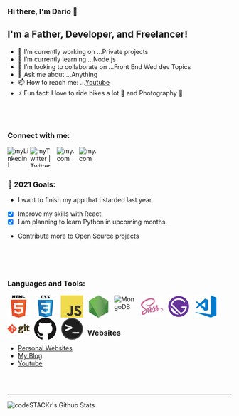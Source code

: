 <!-- ### Here is what I'm working on 👋 -->
### Hi there, I'm Dario  👋

<!-- - aka [codeSTACKr][website] 👋 -->

## I'm a Father, Developer, and Freelancer!

- 🔭 I’m currently working on ...Private projects
- 🌱 I’m currently learning ...Node.js 
- 👯 I’m looking to collaborate on ...Front End Wed dev Topics
- 💬 Ask me about ...Anything
- 📫 How to reach me: ...[Youtube](https://www.youtube.com/channel/UCHNiz5ljfYgQQUiJGOm63Sg?view_as=subscriber) 
- ⚡ Fun fact: I love to ride bikes a lot 🚴‍ and Photography 📸
<br/>
<br />

### Connect with me:


[<img align="left" height="44px" width="50px"  style="float:left; padding-right:1px" alt="myLinkedin | LinkedIn" width="22px" src="https://www.mtraining.co.uk/media/1326/linkedin-training-manchester.jpg?anchor=center&mode=crop&width=400&rnd=131972200230000000" />](mailto:dario_isd@outlook.com)
  [<img align="left" height="44px" width="50px"  style="float:left; padding-right:10px" alt="myTwitter | Twitter" width="22px" src="https://www.multichannel.com/.image/t_share/MTU0MDYzNjQ2MzI4NjI4MzA2/twitter-logo-450x345jpg.jpg" />](https://twitter.com/darioamade) 

 [<img align="left" height="44px" width="40px"  style="float:left; padding-right:10px" alt="my.com" width="22px" src="https://ih1.redbubble.net/image.952940849.3618/st,small,845x845-pad,1000x1000,f8f8f8.jpg" />](https://www.instagram.com/darioamade/) 


 [<img align="left" height="44px" width="40px"  style="float:left; padding-right:10px" alt="my.com" width="22px" src="https://images.squarespace-cdn.com/content/v1/55bb9921e4b039f4637f7d93/1444960018444-SQH8I0R0L5JZXHZV5ZZA/ke17ZwdGBToddI8pDm48kBfVyWX5Ias4oPfH0MO0o8lZw-zPPgdn4jUwVcJE1ZvWEtT5uBSRWt4vQZAgTJucoTqqXjS3CfNDSuuf31e0tVHeRO8JYfRvVP_TDoUWVl2YMZuOB3vBautCRhGTbDR1UfUr2ouyij6iiEnUY_fuS6Q/mail.jpg" />](mailto:dario_isd@outlook.com) 
<br/>
<br />
<br />


###  🥅  2021 Goals:

* I want to finish my app that I starded last year.
- [x] Improve my skills with React.
- [x] I am planning to learn Python in upcoming months.
*  Contribute more to Open Source projects

<br/>
<br />
<br />


### Languages and Tools:
 

[<img align="left" alt="HTML5" width="50px" style="float:left; padding-right:10px" src="https://raw.githubusercontent.com/github/explore/80688e429a7d4ef2fca1e82350fe8e3517d3494d/topics/html/html.png" />]()
[<img align="left" alt="CSS3" width="50px" style="float:left; padding-right:10px" src="https://raw.githubusercontent.com/github/explore/80688e429a7d4ef2fca1e82350fe8e3517d3494d/topics/css/css.png" />]()

[<img align="left" alt="JavaScript" width="50px" style="float:left; padding-right:10px" src="https://raw.githubusercontent.com/github/explore/80688e429a7d4ef2fca1e82350fe8e3517d3494d/topics/javascript/javascript.png" />]()

[<img align="left" alt="Node.js" width="50px"  style="float:left; padding-right:10px" src="https://raw.githubusercontent.com/github/explore/80688e429a7d4ef2fca1e82350fe8e3517d3494d/topics/nodejs/nodejs.png" />]()

[<img align="left" alt="MongoDB" width="50px" style="float:left; padding-right:10px"  src="https://www.pngitem.com/pimgs/m/385-3850320_png-transparent-mongodb-icon-mongodb-logo-png-download.png"/>]()


[<img align="left" alt="Sass" width="50px" style="float:left; padding-right:10px" src="https://raw.githubusercontent.com/github/explore/80688e429a7d4ef2fca1e82350fe8e3517d3494d/topics/sass/sass.png" />]()
<!-- [<img align="left" alt="React" width="26px"   style="float:left; padding-right:10px"   src="https://raw.githubusercontent.com/github/explore/80688e429a7d4ef2fca1e82350fe8e3517d3494d/topics/react/react.png" />]() -->
[<img align="left" alt="Gatsby" width="50px" style="float:left; padding-right:10px"  src="https://raw.githubusercontent.com/github/explore/e94815998e4e0713912fed477a1f346ec04c3da2/topics/gatsby/gatsby.png" />]()

<!-- [<img align="left" alt="GraphQL" height="154px" width="60px"   style="float:left; padding-right:1px"  src="https://cdn.mos.cms.futurecdn.net/cMuZKNUxWfEFfMvcJS6cdF-650-80.jpg.webp" />]() -->

[<img align="left" alt="Visual Studio Code" width="50px"  style="float:left; padding-right:10px"  src="https://raw.githubusercontent.com/github/explore/80688e429a7d4ef2fca1e82350fe8e3517d3494d/topics/visual-studio-code/visual-studio-code.png" />]()



[<img align="left" alt="Git" width="50px"  style="float:left; padding-right:10px"  src="https://raw.githubusercontent.com/github/explore/80688e429a7d4ef2fca1e82350fe8e3517d3494d/topics/git/git.png" />]()

[<img align="left" alt="GitHub" width="50px"  style="float:left; padding-right:10px"  src="https://raw.githubusercontent.com/github/explore/78df643247d429f6cc873026c0622819ad797942/topics/github/github.png" />]()

[<img align="left" alt="HTML5" width="50px"  style="float:left; padding-right:10px"  src="https://raw.githubusercontent.com/github/explore/80688e429a7d4ef2fca1e82350fe8e3517d3494d/topics/terminal/terminal.png" />]()

<br />
<br />
<br />


### Websites
* [Personal Websites](https://darioamade.com) 
* [My Blog](https://www.myblog.darioamade.com/blog/)
* [Youtube](https://www.youtube.com/channel/UCHNiz5ljfYgQQUiJGOm63Sg?view_as=subscriber)

<br />
<br />
<!-- 
### 📺 Latest YouTube Videos -->
<!-- YOUTUBE:START -->
<!-- YOUTUBE:END -->



<!-- ### 📕 Latest Blog Posts -->
<!-- BLOG-POST-LIST:START -->

<!-- BLOG-POST-LIST:END -->

---


<img align="left" alt="codeSTACKr's Github Stats" src="https://github-readme-stats.codestackr.vercel.app/api?username=darioamade&show_icons=true&hide_border=true" />





<br/>
<br />
<br />
<br/>
<br />
<br />
